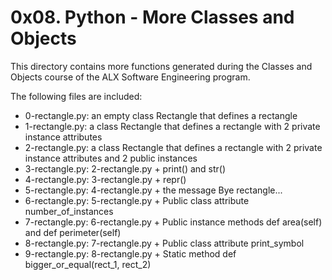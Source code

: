 # 0x08. Python - More Classes and Objects

This directory contains more functions generated during the Classes and Objects
course of the ALX Software Engineering program.

The following files are included:

- 0-rectangle.py: an empty class Rectangle that defines a rectangle
- 1-rectangle.py: a class Rectangle that defines a rectangle with 2
private instance attributes
- 2-rectangle.py: a class Rectangle that defines a rectangle with 2
private instance attributes and 2 public instances
- 3-rectangle.py: 2-rectangle.py + print() and str()
- 4-rectangle.py: 3-rectangle.py + repr()
- 5-rectangle.py: 4-rectangle.py +  the message Bye rectangle...
- 6-rectangle.py: 5-rectangle.py + Public class attribute number_of_instances
- 7-rectangle.py: 6-rectangle.py + Public instance methods def area(self)
and def perimeter(self)
- 8-rectangle.py: 7-rectangle.py + Public class attribute print_symbol
- 9-rectangle.py: 8-rectangle.py + Static method def bigger_or_equal(rect_1, rect_2)
